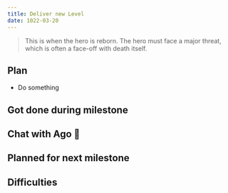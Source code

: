 ```yaml
---
title: Deliver new Level
date: 1022-03-20
---
```

> This is when the hero is reborn. The hero must face a major threat, which is often a face-off with death itself.


## Plan
- Do something

## Got done during milestone


## Chat with Ago 🐢


## Planned for next milestone


## Difficulties
